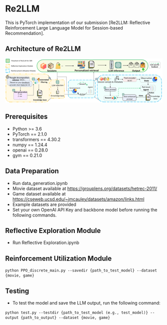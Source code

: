 # Re2LLM
This is PyTorch implementation of our submission [Re2LLM: Reflective Reinforcement Large Language Model for
Session-based Recommendation].

## Architecture of Re2LLM
![image](./main.png)

## Prerequisites
- Python >= 3.6
- PyTorch == 2.1.0
- transformers == 4.30.2
- numpy == 1.24.4
- openai == 0.28.0
- gym == 0.21.0

## Data Preparation
- Run data_generation.ipynb 
- Movie dataset available at https://grouplens.org/datasets/hetrec-2011/
- Game dataset available at https://cseweb.ucsd.edu/~jmcauley/datasets/amazon/links.html
- Example datasets are provided
- Set your own OpenAI API Key and backbone model before running the following commands.


## Reflective Exploration Module
- Run Reflective Exploration.ipynb

## Reinforcement Utilization Module

```
python PPO_discrete_main.py --savedir {path_to_test_model} --dataset {movie, game}
```

## Testing

- To test the model and save the LLM output, run the following command:

```
python test.py --testdir {path_to_test_model (e.g., test_model)} --output {path_to_output} --dataset {movie, game}
```
